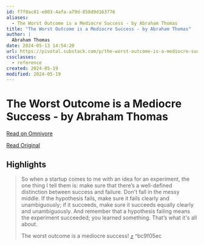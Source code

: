 ```yaml
---
id: f7f0ac81-e003-4afa-a79d-858d9d163776
aliases:
  - The Worst Outcome is a Mediocre Success - by Abraham Thomas
title: "The Worst Outcome is a Mediocre Success - by Abraham Thomas"
author: |
  Abraham Thomas
date: 2024-05-13 14:54:20
url: https://pivotal.substack.com/p/the-worst-outcome-is-a-mediocre-success
cssclasses:
  - reference
created: 2024-05-19
modified: 2024-05-19
---
```


# The Worst Outcome is a Mediocre Success - by Abraham Thomas

[Read on Omnivore](https://omnivore.app/me/https-pivotal-substack-com-p-the-worst-outcome-is-a-mediocre-suc-18f72316c77)

[Read Original](https://pivotal.substack.com/p/the-worst-outcome-is-a-mediocre-success)

## Highlights

> So when a startup comes to me with an idea for an experiment, the one thing I tell them is: make sure that there’s a well-defined distinction between success and failure. Don't fall in the messy middle. If the hypothesis fails, make sure it fails clearly and unambiguously; if it succeeds, make sure it succeeds equally clearly and unambiguously. And remember that a hypothesis failing means the experiment succeeded; you learned something. That’s what it's all about.
> 
> The worst outcome is a mediocre success! [⤴️](https://omnivore.app/me/https-pivotal-substack-com-p-the-worst-outcome-is-a-mediocre-suc-18f72316c77#bc9f05ec-24d2-4356-bae7-d625e12b60c2)  ^bc9f05ec

